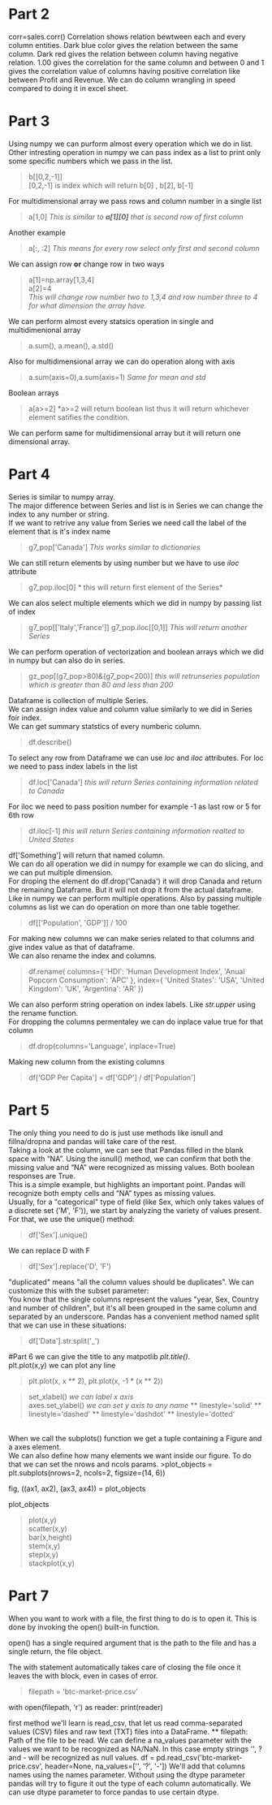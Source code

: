 # Part 2
corr=sales.corr()
Correlation shows relation bewtween each and every column entities. 
Dark blue color gives the relation between the same column. Dark red gives the relation between column having negative relation.
1.00 gives the correlation for the same column and between 0 and 1 gives the correlation value of columns having positive correlation like between Profit and Revenue.
We can do column wrangling in speed compared to doing it in excel sheet. 
# Part 3
Using numpy we can purform almost every operation which we do in list.<br>
Other intresting operation in numpy we can pass index as a list to print only some specific numbers which we pass in the list.<br>
>b[[0,2,-1]]<br>
> [0,2,-1] is index which will return b[0] , b[2], b[-1]<br>

For multidimensional array we pass rows and column number in a single list<br>
>a[1,0] *This is similar to **a[1][0]** that is second row of first column*<br>

Another example
>a[:, :2] *This means for every row select only first and second column*<br>

We can assign row **or** change row in two ways
>a[1]=np.array[1,3,4]<br>
a[2]=4<br>
*This will change row number two to 1,3,4 and row number three to 4 for what dimension the array have.*

We can perform almost every statsics operation in single and multidimenional array
>a.sum(), a.mean(), a.std()

Also for multidimensional array we can do operation along with axis
>a.sum(axis=0),a.sum(axis=1) *Same for mean and std*

Boolean arrays
>a[a>=2] *a>=2 will return boolean list thus it will return whichever element satifies the condition.

We can perform same for multidimensional array but it will return one dimensional array.<br>
# Part 4
Series is similar to numpy array.<br>
The major difference between Series and list is in Series we can change the index to any number or string.<br>
If we want to retrive any value from Series we need call the label of the element that is it's index name
> g7_pop['Canada'] *This works similar to dictionaries*

We can still return elements by using number but we have to use *iloc* attribute
>g7_pop.iloc[0] * this will return first element of the Series*

We can alos select multiple elements which we did in numpy by passing list of index
>g7_pop[['Italy','France']]
g7_pop.iloc[[0,1]]
*This will return another Series*

We can perform operation of vectorization and boolean arrays which we did in numpy but can also do in series.<br>
>gz_pop[(g7_pop>80)&{g7_pop<200)] *this will retrunseries population which is greater than 80 and less than 200*

Dataframe is collection of multiple Series.<br>
We can assign index value and column value similarly to we did in Series foir index.<br>
We can get summary statstics of every numberic column.<br>
>df.describe()

To select any row from Dataframe we can use *loc* and *iloc* attributes.
For loc we need to pass index labels in the list
>df.loc['Canada'] *this will return Series containing information related to Canada*

For iloc we need to pass position number for example -1 as last row or 5 for 6th row
>df.iloc[-1] *this will return Series containing information realted to United States*

df['Something'] will return that named column.<br>
We can do all operation we did in numpy for example we can do slicing, and we can put multiple dimension.<br>
For droping the element do df.drop('Canada') it will drop Canada and return the remaining Dataframe. But it will not drop it from the actual dataframe.<br>
Like in numpy we can perform multiple operations. Also by passing multiple columns as list we can do operation on more than one table together.
>df[['Population', 'GDP']] / 100

For making new columns we can make series related to that columns and give index value as that of dataframe.<br>
We can also rename the index and columns.<br>
>df.rename(
    columns={
        'HDI': 'Human Development Index',
        'Anual Popcorn Consumption': 'APC'
    }, index={
        'United States': 'USA',
        'United Kingdom': 'UK',
        'Argentina': 'AR'
    })
    
We can also perform string operation on index labels. Like *str.upper* using the rename function.<br>
For dropping the columns permentaley we can do inplace value true for that column<br>
>df.drop(columns='Language', inplace=True)

Making new column from the existing columns
>df['GDP Per Capita'] = df['GDP'] / df['Population']

# Part 5
The only thing you need to do is just use methods like isnull and fillna/dropna and pandas will take care of the rest.<br>
Taking a look at the column, we can see that Pandas filled in the blank space with “NA”. Using the isnull() method, we can confirm that both the missing value and “NA” were recognized as missing values. Both boolean responses are True. <br>
This is a simple example, but highlights an important point. Pandas will recognize both empty cells and “NA” types as missing values.<br>
Usually, for a "categorical" type of field (like Sex, which only takes values of a discrete set ('M', 'F')), we start by analyzing the variety of values present. For that, we use the unique() method:
>df['Sex'].unique()

We can replace D with F
>df['Sex'].replace('D', 'F')

"duplicated" means "all the column values should be duplicates". We can customize this with the subset parameter:<br>
You know that the single columns represent the values "year, Sex, Country and number of children", but it's all been grouped in the same column and separated by an underscore. Pandas has a convenient method named split that we can use in these situations:
>df['Data'].str.split('_')

#Part 6 
we can give the title to any matpotlib *plt.title()*.<br>
plt.plot(x,y)
we can plot any line 
>plt.plot(x, x ** 2), 
plt.plot(x, -1 * (x ** 2))

>set_xlabel() *we can label x axis*<br>
axes.set_ylabel() *we can set y axis to any name*
** linestyle='solid'
**  linestyle='dashed'
** linestyle='dashdot'
** linestyle='dotted'
<br>
When we call the subplots() function we get a tuple containing a Figure and a axes element.<br>
We can also define how many elements we want inside our figure. To do that we can set the nrows and ncols params.
>plot_objects = plt.subplots(nrows=2, ncols=2, figsize=(14, 6))

fig, ((ax1, ax2), (ax3, ax4)) = plot_objects

plot_objects

>plot(x,y)<br>
scatter(x,y)<br>
bar(x,height)<br>
stem(x,y)<br>
step(x,y)<br>
stackplot(x,y)

# Part 7
When you want to work with a file, the first thing to do is to open it. This is done by invoking the open() built-in function.

open() has a single required argument that is the path to the file and has a single return, the file object.

The with statement automatically takes care of closing the file once it leaves the with block, even in cases of error.

>filepath = 'btc-market-price.csv'

with open(filepath, 'r') as reader:
    print(reader)
    
 first method we'll learn is read_csv, that let us read comma-separated values (CSV) files and raw text (TXT) files into a DataFrame.
 ** filepath: Path of the file to be read.
 We can define a na_values parameter with the values we want to be recognized as NA/NaN. In this case empty strings '', ? and - will be recognized as null values.
 df = pd.read_csv('btc-market-price.csv',
                 header=None,
                 na_values=['', '?', '-'])
 We'll add that columns names using the names parameter.
 Without using the dtype parameter pandas will try to figure it out the type of each column automatically. We can use dtype parameter to force pandas to use certain dtype.










